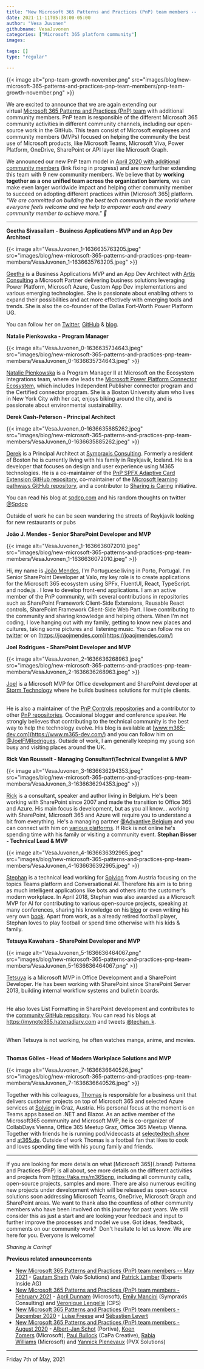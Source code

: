 ```yaml
---
title: "New Microsoft 365 Patterns and Practices (PnP) team members -- November 2021"
date: 2021-11-11T05:38:00-05:00
author: "Vesa Juvonen"
githubname: VesaJuvonen
categories: ["Microsoft 365 platform community"]
images:

tags: []
type: "regular"

---
```



{{< image alt="pnp-team-growth-november.png" src="images/blog/new-microsoft-365-patterns-and-practices-pnp-team-members/pnp-team-growth-november.png" >}}

We are excited to announce that we are again extending our
virtual [Microsoft 365 Patterns and Practices (PnP)
team](https://pnp.github.io/#team) with additional community members.
PnP team is responsible of the different Microsoft 365 community
activities in different community channels, including our open-source
work in the GitHub. This team consist of Microsoft employees and
community members (MVPs) focused on helping the community the best use
of Microsoft products, like Microsoft Teams, Microsoft Viva, Power
Platform, OneDrive, SharePoint or API layer like Microsoft Graph.

We announced our new PnP team model in [April 2020 with additional
community
members](https://developer.microsoft.com/en-us/microsoft-365/blogs/new-microsoft-365-patterns-and-practices-pnp-team-model-with-new-community-leads/) (link
fixing in progress) and are now further extending this team with 9 new
community members. We believe that by **working together as a one
unified team across the organization barriers**, we can make even larger
worldwide impact and helping other community member to succeed on
adopting different practices within [Microsoft 365] platform.
*"We are committed on building the best tech community in the world
where everyone feels welcome and we help to empower each and every
community member to achieve more." 🧡*

------------------------------------------------------------------------

**Geetha Sivasailam - Business Applications MVP and an App Dev
Architect**

{{< image alt="VesaJuvonen_1-1636635763205.jpeg" src="images/blog/new-microsoft-365-patterns-and-practices-pnp-team-members/VesaJuvonen_1-1636635763205.jpeg" >}}

[Geetha](https://twitter.com/gsived) is a Business Applications MVP and
an App Dev Architect with [Artis
Consulting](https://www.artisconsulting.com/) a Microsoft Partner
delivering business solutions leveraging Power Platform, Microsoft
Azure, Custom App Dev implementations and various emerging technologies.
She is passionate about enabling others to expand their possibilities
and act more effectively with emerging tools and trends. She is also the
co-founder of the Dallas Fort-Worth Power Platform UG.

You can follow her on [Twitter](https://twitter.com/gsived),
[GitHub](https://github.com/GSiVed) & [blog](https://svaghub.com/).
 

**Natalie Pienkowska - Program Manager**


{{< image alt="VesaJuvonen_0-1636635734643.jpeg" src="images/blog/new-microsoft-365-patterns-and-practices-pnp-team-members/VesaJuvonen_0-1636635734643.jpeg" >}}

[Natalie Pienkowska](https://twitter.com/NataliePienkow1) is a Program
Manager II at Microsoft on the Ecosystem Integrations team, where she
leads the [Microsoft Power Platform Connector
Ecosystem](https://github.com/microsoft/PowerPlatformConnectors), which
includes Independent Publisher connector program and the Certified
connector program.
She is a Boston University alum who lives in New York City with her cat,
enjoys biking around the city, and is passionate about environmental
sustainability.
 

**Derek Cash-Peterson - Principal Architect**

{{< image alt="VesaJuvonen_0-1636635885262.jpeg" src="images/blog/new-microsoft-365-patterns-and-practices-pnp-team-members/VesaJuvonen_0-1636635885262.jpeg" >}}

[Derek](https://twitter.com/spdcp) is a Principal Architect at
[Sympraxis Consulting](https://sympraxisconsulting.com/). Formerly a
resident of Boston he is currently living with his family in Reykjavik,
Iceland. He is a developer that focuses on design and user experience
using M365 technologies. He is a co-maintainer of the [PnP SPFX Adaptive
Card Extension GitHub
repository](https://github.com/pnp/sp-dev-fx-aces), co-maintainer of the
[Microsoft learning pathways GitHub
repository](https://github.com/pnp/custom-learning-office-365), and a
contributor to [Sharing is
Caring](https://pnp.github.io/sharing-is-caring/) initiative.

You can read his blog at [spdcp.com](https://spdcp.com/) and his random
thoughts on twitter [\@Spdcp](https://techcommunity.microsoft.com/t5/user/viewprofilepage/user-id/386549)

Outside of work he can be seen wandering the streets of Reykjavik
looking for new restaurants or pubs

**João J. Mendes - Senior SharePoint Developer and MVP**

{{< image alt="VesaJuvonen_1-1636636072010.jpeg" src="images/blog/new-microsoft-365-patterns-and-practices-pnp-team-members/VesaJuvonen_1-1636636072010.jpeg" >}}

Hi, my name is [João Mendes](https://twitter.com/joaojmendes), I'm
Portuguese living in Porto, Portugal. I'm Senior SharePoint Developer
at Valo, my key role is to create applications for the Microsoft 365
ecosystem using SPFx, FluentUI, React, TypeScript. and node.js .
I love to develop front-end applications.
I am an active member of the PnP community, with several contributions
in repositories such as SharePoint Framework Client-Side Extensions,
Reusable React controls, SharePoint Framework Client-Side Web Part. I
love contributing to the community and sharing knowledge and helping
others.
When I'm not coding, I love hanging out with my family, getting to know
new places and cultures, taking some pictures and  listening music. You
can follow me on [twitter](https://twitter.com/joaojmendes) or
on [https://joaojmendes.com](https://joaojmendes.com/)
 

**Joel Rodrigues - SharePoint Developer and MVP**

{{< image alt="VesaJuvonen_2-1636636268963.jpeg" src="images/blog/new-microsoft-365-patterns-and-practices-pnp-team-members/VesaJuvonen_2-1636636268963.jpeg" >}}

[Joel](https://twitter.com/JoelFMRodrigues) is a Microsoft MVP for
Office development and SharePoint developer at [Storm
Technology](https://www.storm.ie/) where he builds business solutions
for multiple clients.

\
He is also a maintainer of the [PnP Controls
repositories](https://pnp.github.io/sp-dev-fx-controls-react/) and a
contributor to other [PnP repositories](https://github.com/pnp).
Occasional blogger and conference speaker. He strongly believes that
contributing to the technical community is the best way to help the
technology evolve.
His blog is available at [www.m365-dev.com](https://www.m365-dev.com/)
and you can follow him on
[\@JoelFMRodrigues](https://twitter.com/JoelFMRodrigues).
Outside of work, I am generally keeping my young son busy and visiting
places around the UK.


**Rick Van Rousselt - Managing Consultant\\Technical Evangelist & MVP**

{{< image alt="VesaJuvonen_3-1636636294353.jpeg" src="images/blog/new-microsoft-365-patterns-and-practices-pnp-team-members/VesaJuvonen_3-1636636294353.jpeg" >}}

[Rick](https://twitter.com/RickVanRousselt) is a consultant, speaker and
author living in Belgium. He's been working with SharePoint since 2007
and made the transition to Office 365 and Azure. His main focus is
development, but as you all know\... working with SharePoint, Microsoft
365 and Azure will require you to understand a bit from everything.
He's a managing partner [\@Advantive
Belgium](https://twitter.com/advantive) and you can connect with him on
[various platforms](https://www.rickvanrousselt.com/about).
If Rick is not online he's spending time with his family or visiting a
community event.
**Stephan Bisser - Technical Lead & MVP**

{{< image alt="VesaJuvonen_4-1636636392965.jpeg" src="images/blog/new-microsoft-365-patterns-and-practices-pnp-team-members/VesaJuvonen_4-1636636392965.jpeg" >}}

[Stephan](https://twitter.com/stephanbisser) is a technical lead working
for [Solvion](https://www.solvion.net) from Austria focusing on the
topics Teams platform and Conversational AI. Therefore his aim is to
bring as much intelligent applications like bots and others into the
customer's modern workplace.
In April 2018, Stephan was also awarded as a Microsoft MVP for AI for
contributing to various open-source projects, speaking at many
conferences, sharing his knowledge on his [blog](https://bisser.io) or
even writing his very own [book](https://bisser.work/AIBook).
Apart from work, as a already retired football player, Stephan loves to
play football or spend time otherwise with his kids & family.
 

**Tetsuya Kawahara - SharePoint Developer and MVP**

{{< image alt="VesaJuvonen_5-1636636464067.png" src="images/blog/new-microsoft-365-patterns-and-practices-pnp-team-members/VesaJuvonen_5-1636636464067.png" >}}

[Tetsuya](https://twitter.com/techan_k) is a Microsoft MVP in Office
Development and a SharePoint Developer. He has been working with
SharePoint since SharePoint Server 2013, building internal workflow
systems and bulletin boards.

\
He also loves List Formatting in SharePoint development and contributes
to the [community GitHub
repository](https://github.com/pnp/List-Formatting).
You can read his blogs at <https://mynote365.hatenadiary.com> and tweets
[\@techan_k](https://twitter.com/techan_k).

\
When Tetsuya is not working, he often watches manga, anime, and movies.
 

**Thomas Gölles - Head of Modern Workplace Solutions and MVP**

{{< image alt="VesaJuvonen_7-1636636640526.jpeg" src="images/blog/new-microsoft-365-patterns-and-practices-pnp-team-members/VesaJuvonen_7-1636636640526.jpeg" >}}

Together with his colleagues, [Thomas](https://twitter.com/thomyg) is
responsible for a business unit that delivers customer projects on top
of Microsoft 365 and selected Azure services at
[Solvion](https://www.solvion.net) in Graz, Austria. His personal focus
at the moment is on Teams apps based on .NET and Blazor.
As an active member of the Microsoft365 community and Microsoft MVP, he
is co-organizer of CollabDays Vienna, Office 365 Meetup Graz, Office 365
Meetup Vienna. Together with friends he is running pod/videocasts at
[selectedtech.show](https://www.selectedtech.show/) and
[at365.de](https://at365.de/).
Outside of work Thomas is a football fan that likes to cook and loves
spending time with his young family and friends.

-----------------------------------------------------------------------
If you are looking for more details on what [Microsoft
365]{.brand} Patterns and Practices (PnP) is all about, see more details
on the different activities and projects from <https://aka.ms/m365pnp>,
including all community calls, open-source projects, samples and more.
There are also numerous exciting new projects under development which
will be released as open-source solutions soon addressing Microsoft
Teams, OneDrive, Microsoft Graph and SharePoint areas. We want to thank
also the countless of other community members who have been involved on
this journey for past years. We still consider this as just a start and
are looking your feedback and input to further improve the processes and
model we use.
Got ideas, feedback, comments on our community work?  Don't hesitate
to let us know. We are here for you. Everyone is welcome!

*Sharing is Caring!*

**Previous related announcements**
-   [New Microsoft 365 Patterns and Practices (PnP) team members -- May
    2021](https://techcommunity.microsoft.com/t5/forums/editpage/board-id/Microsoft365PnPBlog/message-id/263)
    - [Gautam Sheth](https://twitter.com/gautamdsheth) (Valo Solutions)
    and [Patrick Lamber](https://github.com/plamber) (Experts Inside AG)
-   [New Microsoft 365 Patterns and Practices (PnP) team members -
    February
    2021](https://developer.microsoft.com/en-us/microsoft-365/blogs/new-microsoft-365-patterns-and-practices-pnp-team-members-february-2021/)
    - [April
    Dunnam](https://www.twitter.com/aprildunnam "https://www.twitter.com/aprildunnam") (Microsoft),
    [Emily Mancini](https://twitter.com/EEMancini) (Sympraxis
    Consulting) and [Veronique
    Lengelle](https://twitter.com/veronicageek) (CPS)
-   [New Microsoft 365 Patterns and Practices (PnP) team members -
    December
    2020](https://developer.microsoft.com/en-us/microsoft-365/blogs/new-microsoft-365-patterns-and-practices-pnp-team-members-2/) - [Luise
    Freese](https://twitter.com/LuiseFreese) and [Sébastien
    Levert](https://twitter.com/sebastienlevert/) 
-   [New Microsoft 365 Patterns and Practices (PnP) team members -
    August
    2020](https://developer.microsoft.com/en-us/microsoft-365/blogs/new-microsoft-365-patterns-and-practices-pnp-team-members/) -
    [Albert-Jan Schot](https://twitter.com/appieschot) (Portiva), [Koen
    Zomers](https://twitter.com/koenzomers) (Microsoft), [Paul
    Bullock](https://twitter.com/pkbullock) (CaPa Creative), [Rabia
    Williams](https://twitter.com/williamsrabia) (Microsoft)
    and [Yannick Plenevaux](https://twitter.com/yp_code) (PVX Solutions)
-----------------------------------------------------------------------

Friday 7th of May, 2021
